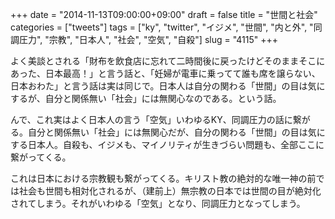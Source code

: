 +++
date = "2014-11-13T09:00:00+09:00"
draft = false
title = "世間と社会"
categories = ["tweets"]
tags = ["ky", "twitter", "イジメ", "世間", "内と外", "同調圧力", "宗教", "日本人", "社会", "空気", "自殺"]
slug = "4115"
+++

よく美談とされる「財布を飲食店に忘れて二時間後に戻ったけどそのままそこにあった、日本最高！」と言う話と、「妊婦が電車に乗ってて誰も席を譲らない、日本おわた」と言う話は実は同じで。日本人は自分の関わる「世間」の目は気にするが、自分と関係無い「社会」には無関心なのである。という話。

んで、これ実はよく日本人の言う「空気」いわゆるKY、同調圧力の話に繋がる。自分と関係無い「社会」には無関心だが、自分の関わる「世間」の目は気にする日本人。自殺も、イジメも、マイノリティが生きづらい問題も、全部ここに繋がってくる。

これは日本における宗教観も繋がってくる。キリスト教の絶対的な唯一神の前では社会も世間も相対化されるが、（建前上）無宗教の日本では世間の目が絶対化されてしまう。それがいわゆる「空気」となり、同調圧力となってしまう。
